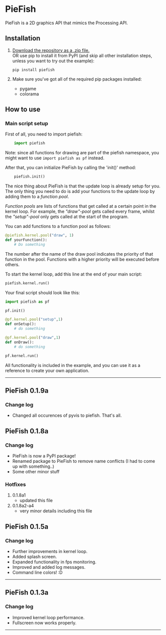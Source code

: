 # PieFish

PieFish is a 2D graphics API that mimics the Processing API.

## Installation

1. [Download the repository as a .zip file.](https://github.com/pb2002/PyVis/archive/master.zip)  
OR use pip to install it from PyPI (and skip all other installation steps, unless you want to try out the example):

    ```Terminal
    pip install piefish
    ```

2. Make sure you've got all of the required pip packages installed:
    * pygame
    * colorama

## How to use

### Main script setup

First of all, you need to import piefish:

```Python
    import piefish
```

Note: since all functions for drawing are part of the piefish namespace, you might
want to use `import piefish as pf` instead.

After that, you can initialize PieFish by calling the 'init()' method:

```Python
    piefish.init()
```

The nice thing about PieFish is that the update loop is already setup for you.
The only thing you need to do is add your functions to the update loop by adding them
to a _function pool_.

_Function pools_ are lists of functions that get called
at a certain point in the kernel loop. For example, the _"draw"-pool_ gets called
every frame, whilst the _"setup"-pool_ only gets called at the start of the program.

You can add functions to a function pool as follows:

```Python
@piefish.kernel.pool("draw", 1)
def yourFunction():
    # Do something

```

The number after the name of the draw pool indicates the priority of that function in the pool.
Functions with a higher priority will be executed before others.

To start the kernel loop, add this line at the end of your main script:

```Python
piefish.kernel.run()
```

Your final script should look like this:

```Python
import piefish as pf

pf.init()

@pf.kernel.pool("setup",1)
def onSetup():
    # do something

@pf.kernel.pool("draw",1)
def onDraw():
    # do something

pf.kernel.run()
```

All functionality is included in the example, and you can use it as a reference to create your
own application.

---
## PieFish 0.1.9a

### Change log
* Changed all occurences of pyvis to piefish. That's all.

## PieFish 0.1.8a

### Change log

* PieFish is now a PyPI package!
* Renamed package to PieFish to remove name conflicts (I had to come up with something..)
* Some other minor stuff

### Hotfixes

1. 0.1.8a1
    * updated this file
2. 0.1.8a2-a4
	* very minor details including this file

## PieFish 0.1.5a

### Change log

* Further improvements in kernel loop.
* Added splash screen.
* Expanded functionality in fps monitoring.
* Improved and added log messages.
* Command line colors! :D

---

## PieFish 0.1.3a

### Change log

* Improved kernel loop performance.
* Fullscreen now works properly.

---
